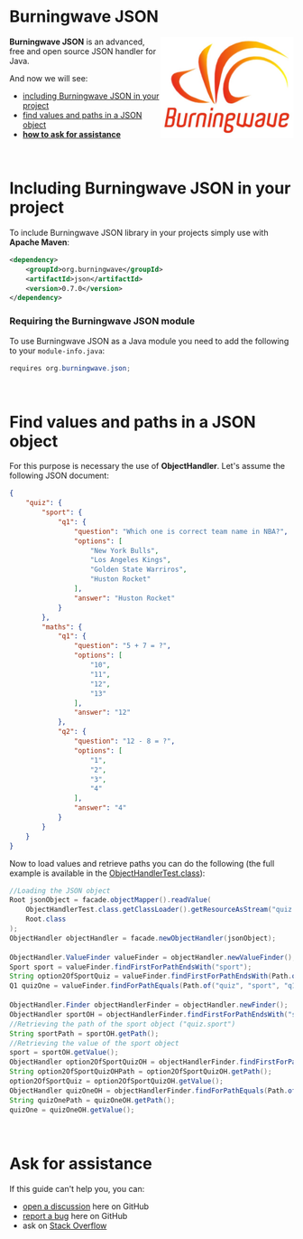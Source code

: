# Burningwave JSON

<a href="https://www.burningwave.org">
<img src="https://raw.githubusercontent.com/burningwave/burningwave.github.io/main/logo.png" alt="logo.png" height="180px" align="right"/>
</a>

**Burningwave JSON** is an advanced, free and open source JSON handler for Java.

And now we will see:
* [including Burningwave JSON in your project](#Including-Burningwave-JSON-in-your-project)
* [find values ​​and paths in a JSON object](#Find-values-and-paths-in-a-JSON-object)
* [**how to ask for assistance**](#Ask-for-assistance)

<br/>

# <a name="Including-Burningwave-JSON-in-your-project"></a>Including Burningwave JSON in your project 
To include Burningwave JSON library in your projects simply use with **Apache Maven**:

```xml
<dependency>
    <groupId>org.burningwave</groupId>
    <artifactId>json</artifactId>
    <version>0.7.0</version>
</dependency>
```

### Requiring the Burningwave JSON module

To use Burningwave JSON as a Java module you need to add the following to your `module-info.java`: 

```java
requires org.burningwave.json;
```

<br/>

# <a name="Find-values-and-paths-in-a-JSON-object"></a>Find values ​​and paths in a JSON object
For this purpose is necessary the use of  **ObjectHandler**. Let's assume the following JSON document:

```json
{
    "quiz": {
        "sport": {
            "q1": {
                "question": "Which one is correct team name in NBA?",
                "options": [
                    "New York Bulls",
                    "Los Angeles Kings",
                    "Golden State Warriros",
                    "Huston Rocket"
                ],
                "answer": "Huston Rocket"
            }
        },
        "maths": {
            "q1": {
                "question": "5 + 7 = ?",
                "options": [
                    "10",
                    "11",
                    "12",
                    "13"
                ],
                "answer": "12"
            },
            "q2": {
                "question": "12 - 8 = ?",
                "options": [
                    "1",
                    "2",
                    "3",
                    "4"
                ],
                "answer": "4"
            }
        }
    }
}
```
Now to load values and retrieve paths you can do the following (the full example is available in the [ObjectHandlerTest.class](https://github.com/burningwave/json/blob/main/src/test/java/org/burningwave/json/ObjectHandlerTest.java)):

```java
//Loading the JSON object
Root jsonObject = facade.objectMapper().readValue(
	ObjectHandlerTest.class.getClassLoader().getResourceAsStream("quiz.json"),
	Root.class
);
ObjectHandler objectHandler = facade.newObjectHandler(jsonObject);

ObjectHandler.ValueFinder valueFinder = objectHandler.newValueFinder();
Sport sport = valueFinder.findFirstForPathEndsWith("sport");
String option2OfSportQuiz = valueFinder.findFirstForPathEndsWith(Path.of("sport", "q1", "options[1]"));
Q1 quizOne = valueFinder.findForPathEquals(Path.of("quiz", "sport", "q1"));

ObjectHandler.Finder objectHandlerFinder = objectHandler.newFinder();
ObjectHandler sportOH = objectHandlerFinder.findFirstForPathEndsWith("sport");
//Retrieving the path of the sport object ("quiz.sport")
String sportPath = sportOH.getPath();
//Retrieving the value of the sport object
sport = sportOH.getValue();
ObjectHandler option2OfSportQuizOH = objectHandlerFinder.findFirstForPathEndsWith(Path.of("sport", "q1", "options[1]"));
String option2OfSportQuizOHPath = option2OfSportQuizOH.getPath();
option2OfSportQuiz = option2OfSportQuizOH.getValue();
ObjectHandler quizOneOH = objectHandlerFinder.findForPathEquals(Path.of("quiz", "sport", "q1"));
String quizOnePath = quizOneOH.getPath();
quizOne = quizOneOH.getValue();
```

<br />

# <a name="Ask-for-assistance"></a>Ask for assistance
If this guide can't help you, you can:
* [open a discussion](https://github.com/burningwave/json/discussions) here on GitHub
* [report a bug](https://github.com/burningwave/json/issues) here on GitHub
* ask on [Stack Overflow](https://stackoverflow.com/search?q=burningwave)
